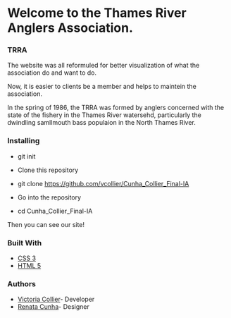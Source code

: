 # Welcome to the Thames River Anglers Association.

### TRRA

The website was all reformuled for better visualization of what the association do and want to do.

Now, it is easier to clients be a member and helps to maintein the association.

In the spring of 1986, the TRRA was formed by anglers concerned with the state of the fishery in the Thames River watersehd, particularly the dwindling samllmouth bass populaion in the North Thames River.


### Installing

- git init

- Clone this repository

- git clone https://github.com/vcollier/Cunha_Collier_Final-IA

- Go into the repository

- cd Cunha_Collier_Final-IA

Then you can see our site!

### Built With

- [CSS 3](https://cssreference.io/flexbox/)
- [HTML 5](https://dev.w3.org/html5/html-author/)

### Authors

- [Victoria Collier](https://github.com/vcollier)- Developer
- [Renata Cunha](https://github.com/Re-01)- Designer